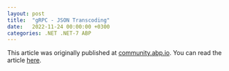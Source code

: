 ```yaml
---
layout: post
title:  "gRPC - JSON Transcoding"
date:   2022-11-24 00:00:00 +0300
categories: .NET .NET-7 ABP
---
```


This article was originally published at [community.abp.io](https://community.abp.io/). You can read the article [here](https://community.abp.io/posts/grpc-json-transcoding-16eai2zw).
